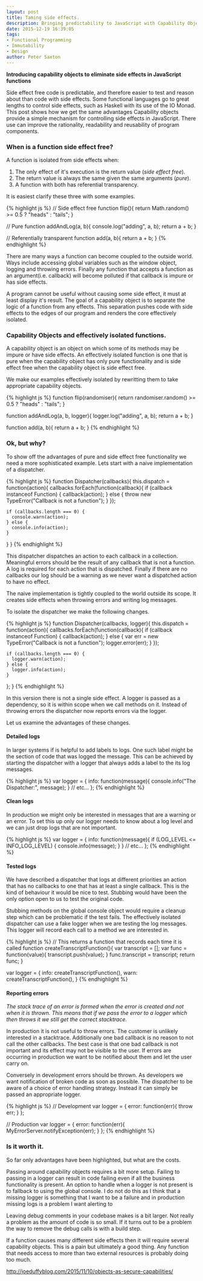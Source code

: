 ```yaml
---
layout: post
title: Taming side effects.
description: Bringing predictability to JavaScript with Capability Objects
date: 2015-12-19 16:39:05
tags:
- Functional Programming
- Immutability
- Design
author: Peter Saxton
---
```


**Introducing capability objects to eliminate side effects in JavaScript functions**

Side effect free code is predictable, and therefore easier to test and reason about than code with side effects.
Some functional languages go to great lengths to control side effects, such as Haskell with its use of the IO Monad.
This post shows how we get the same advantages
Capability objects provide a simple mechanism for controlling side effects in JavaScript.
There use can improve the rationality, readability and reusability of program components.

### When is a function side effect free?
A function is isolated from side effects when:

  1. The only effect of it's execution is the return value (*side effect free*).
  2. The return value is always the same given the same arguments (*pure*).
  3. A function with both has referential transparency.

It is easiest clarify these three with some examples.

{% highlight js %}
// Side effect free
function flip(){
  return Math.random() >= 0.5 ? "heads" : "tails";
}

// Pure
function addAndLog(a, b){
  console.log("adding", a, b);
  return a + b;
}

// Referentially transparent
function add(a, b){
  return a + b;
}
{% endhighlight %}

There are many ways a function can become coupled to the outside world.
Ways include accessing global variables such as the window object, logging and throwing errors.
Finally any function that accepts a function as an argument(i.e. callback) will become polluted if that callback is impure or has side effects.

A program cannot be useful without causing some side effect, it must at least display it's result.
The goal of a capability object is to separate the logic of a function from any effects.
This separation pushes code with side effects to the edges of our program and renders the core effectively isolated.

### Capability Objects and effectively isolated functions.
A capability object is an object on which some of its methods may be impure or have side effects.
An effectively isolated function is one that is pure when the capability object has only pure functionality and is side effect free when the capability object is side effect free.

We make our examples effectively isolated by rewritting them to take appropriate capability objects.

{% highlight js %}
function flip(randomiser){
  return randomiser.random() >= 0.5 ? "heads" : "tails";
}

function addAndLog(a, b, logger){
  logger.log("adding", a, b);
  return a + b;
}

function add(a, b){
  return a + b;
}
{% endhighlight %}

### Ok, but why?

To show  off the advantages of pure and side effect free functionality we need a more sophisticated example.
Lets start with a naive implementation of a dispatcher.

{% highlight js %}
function Dispatcher(callbacks){
  this.dispatch = function(action){
    callbacks.forEach(function(callback){
      if (callback instanceof Function) {
        callback(action);
      } else {
        throw new TypeError("Callback is not a function");
      }
    });

    if (callbacks.length === 0) {
      console.warn(action);
    } else {
      console.info(action);
    }
  }
}
{% endhighlight %}

This dispatcher dispatches an action to each callback in a collection.
Meaningful errors should be the result of any callback that is not a function.
A log is required for each action that is dispatched.
Finally if there are no callbacks our log should be a warning as we never want a dispatched action to have no effect.

The naive implementation is tightly coupled to the world outside its scope.
It creates side effects when throwing errors and writing log messages.

To isolate the dispatcher we make the following changes.

{% highlight js %}
function Dispatcher(callbacks, logger){
  this.dispatch = function(action){
    callbacks.forEach(function(callback){
      if (callback instanceof Function) {
        callback(action);
      } else {
        var err = new TypeError("Callback is not a function");
        logger.error(err);
      }
    });

    if (callbacks.length === 0) {
      logger.warn(action);
    } else {
      logger.info(action);
    }
  };
}
{% endhighlight %}

In this version there is not a single side effect.
A logger is passed as a dependency, so it is within scope when we call methods on it.
Instead of throwing errors the dispatcher now reports errors via the logger.

Let us examine the advantages of these changes.

#### Detailed logs
In larger systems if is helpful to add labels to logs.
One such label might be the section of code that was logged the message.
This can be achieved by starting the dispatcher with a logger that always adds a label to the its log messages.

{% highlight js %}
var logger = {
  info: function(message){
    console.info("The Dispatcher:", message);
  }
  // etc...
};
{% endhighlight %}

#### Clean logs
In production we might only be interested in messages that are a warning or an error.
To set this up only our logger needs to know about a log level and we can just drop logs that are not important.

{% highlight js %}
var logger = {
  info: function(message){
    if (LOG_LEVEL <= INFO_LOG_LEVEL) {
      console.info(message);
    }
  }
  // etc...
};
{% endhighlight %}

#### Tested logs
We have described a dispatcher that logs at different priorities an action that has no callbacks to one that has at least a single callback.
This is the kind of behaviour it would be nice to test.
Stubbing would have been the only option open to us to test the original code.

Stubbing methods on the global console object would require a cleanup step which can be problematic if the test fails.
The effectively isolated dispatcher can use a fake logger when we are testing the log messages.
This logger will record each call to a method we are interested in.

{% highlight js %}
// This returns a function that records each time it is called
function createTranscriptFunction(){
  var transcript = [];
  var func = function(value){
    transcript.push(value);
  }
  func.transcript = transcript;
  return func;
}

var logger = {
  info: createTranscriptFunction(),
  warn: createTranscriptFunction(),
}
{% endhighlight %}

#### Reporting errors

*The stack trace of an error is formed when the error is created and not when it is thrown.
This means that if we pass the error to a logger which then throws it we still get the correct stacktrace.*

In production it is not useful to throw errors.
The customer is unlikely interested in a stacktrace.
Additionally one bad callback is no reason to not call the other callbacks.
The best case is that one bad callback is not important and its effect may not be visible to the user.
If errors are occurring in production we want to be notified about them and let the user carry on.

Conversely in development errors should be thrown.
As developers we want notification of broken code as soon as possible.
The dispatcher to be aware of a choice of error handling strategy.
Instead it can simply be passed an appropriate logger.

{% highlight js %}
// Development
var logger = {
  error: function(err){
    throw err;
  }
};

// Production
var logger = {
  error: function(err){
    MyErrorServer.notifyException(err);
  }
};
{% endhighlight %}

### Is it worth it.

So far only advantages have been highlighted, but what are the costs.

Passing around capability objects requires a bit more setup.
Failing to passing in a logger can result in code failing even if all the business functionality is present.
An option to handle when a logger is not present is to fallback to using the global console.
I do not do this as I think that a missing logger is something that I want to be a failure and in production missing logs is a problem I want alerting to

Leaving debug comments in your codebase makes is a bit larger.
Not really a problem as the amount of code is so small.
If it turns out to be a problem the way to remove the debug calls is with a build step.

If a function causes many different side effects then it will require several capability objects.
This is a pain but ultimately a good thing.
Any function that needs access to more than two external resources is probably doing too much.

http://joeduffyblog.com/2015/11/10/objects-as-secure-capabilities/
